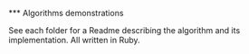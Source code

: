 *** Algorithms demonstrations

See each folder for a Readme describing the algorithm and its implementation. All written in Ruby.
